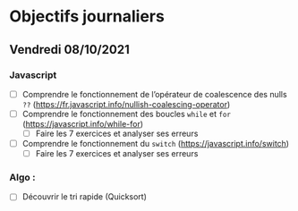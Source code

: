 # Objectifs journaliers

## Vendredi 08/10/2021

### Javascript

* [ ] Comprendre le fonctionnement de l’opérateur de coalescence des nulls `??` (https://fr.javascript.info/nullish-coalescing-operator)
* [ ] Comprendre le fonctionnement des boucles `while` et `for` (https://javascript.info/while-for)
    * [ ] Faire les 7 exercices et analyser ses erreurs
* [ ] Comprendre le fonctionnement du `switch` (https://javascript.info/switch)
    * [ ] Faire les 7 exercices et analyser ses erreurs

### Algo : 

* [ ] Découvrir le tri rapide (Quicksort) 

